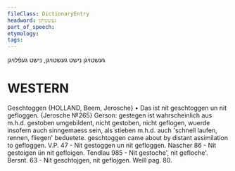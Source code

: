 ```yaml
---
fileClass: DictionaryEntry
headword: געשטויגן
part_of_speech: 
etymology: 
tags: 
---
```

געשטויגן
נישט געשטויגן, נישט געפֿלויגן

WESTERN
========

Geschtoggen {HOLLAND, Beem, Jerosche}
	•	Das ist nit geschtoggen un nit gefloggen. {Jerosche №265}
Gerson: gestegen ist wahrscheinlich aus m.h.d. gestoben umgebildent, nicht gestoben, nicht geflogen, wuerde insofern auch sinngemaess sein, als stieben m.h.d. auch 'schnell laufen, rennen, fliegen' beduetete. geschtoggen came about by distant assimilation to gefloggen.
V.P. 47 - Nit gestoggen un nit gefloggen.
Nascher 86 - Nit gestoigen ün nit gefloigen.
Tendlau 985 - Nit gestoche', nit gefloche'. 
Bersnt. 63 - Nit geschtojgen, nit geflojgen.
Weill pag. 80.